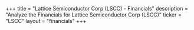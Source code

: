 +++
title = "Lattice Semiconductor Corp (LSCC) - Financials"
description = "Analyze the Financials for Lattice Semiconductor Corp (LSCC)"
ticker = "LSCC"
layout = "financials"
+++

